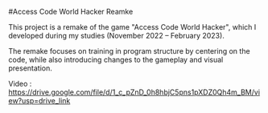 #Access Code World Hacker Reamke

This project is a remake of the game "Access Code World Hacker", which I developed during my studies (November 2022 – February 2023).

The remake focuses on training in program structure by centering on the code, while also introducing changes to the gameplay and visual presentation.

Video : https://drive.google.com/file/d/1_c_pZnD_0h8hbjC5pns1pXDZ0Qh4m_BM/view?usp=drive_link
